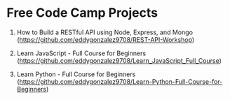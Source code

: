 # Free Code Camp Projects

1. How to Build a RESTful API using Node, Express, and Mongo (https://github.com/eddygonzalez9708/REST-API-Workshop)

2. Learn JavaScript - Full Course for Beginners (https://github.com/eddygonzalez9708/Learn_JavaScript_Full_Course)

3. Learn Python - Full Course for Beginners (https://github.com/eddygonzalez9708/Learn-Python-Full-Course-for-Beginners)
